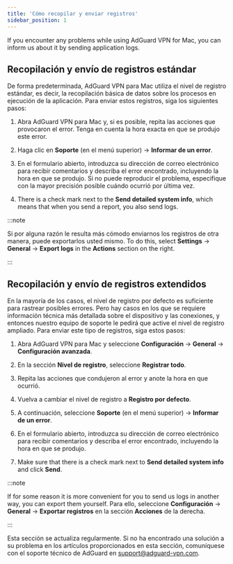 ```yaml
---
title: 'Cómo recopilar y enviar registros'
sidebar_position: 1
---
```


If you encounter any problems while using AdGuard VPN for Mac, you can inform us about it by sending application logs.

## Recopilación y envío de registros estándar

De forma predeterminada, AdGuard VPN para Mac utiliza el nivel de registro estándar, es decir, la recopilación básica de datos sobre los procesos en ejecución de la aplicación. Para enviar estos registros, siga los siguientes pasos:

1. Abra AdGuard VPN para Mac y, si es posible, repita las acciones que provocaron el error. Tenga en cuenta la hora exacta en que se produjo este error.

2. Haga clic en **Soporte** (en el menú superior) → **Informar de un error**.

3. En el formulario abierto, introduzca su dirección de correo electrónico para recibir comentarios y describa el error encontrado, incluyendo la hora en que se produjo. Si no puede reproducir el problema, especifique con la mayor precisión posible cuándo ocurrió por última vez.

4. There is a check mark next to the **Send detailed system info**, which means that when you send a report, you also send logs.

:::note

Si por alguna razón le resulta más cómodo enviarnos los registros de otra manera, puede exportarlos usted mismo. To do this, select **Settings** → **General** → **Export logs** in the **Actions** section on the right.

:::

## Recopilación y envío de registros extendidos

En la mayoría de los casos, el nivel de registro por defecto es suficiente para rastrear posibles errores. Pero hay casos en los que se requiere información técnica más detallada sobre el dispositivo y las conexiones, y entonces nuestro equipo de soporte le pedirá que active el nivel de registro ampliado. Para enviar este tipo de registros, siga estos pasos:

1. Abra AdGuard VPN para Mac y seleccione **Configuración** → **General** → **Configuración avanzada**.

2. En la sección **Nivel de registro**, seleccione **Registrar todo**.

3. Repita las acciones que condujeron al error y anote la hora en que ocurrió.

4. Vuelva a cambiar el nivel de registro a **Registro por defecto**.

5. A continuación, seleccione **Soporte** (en el menú superior) → **Informar de un error**.

6. En el formulario abierto, introduzca su dirección de correo electrónico para recibir comentarios y describa el error encontrado, incluyendo la hora en que se produjo.

7. Make sure that there is a check mark next to **Send detailed system info** and click **Send**.

:::note

If for some reason it is more convenient for you to send us logs in another way, you can export them yourself. Para ello, seleccione **Configuración** → **General** → **Exportar registros** en la sección **Acciones** de la derecha.

:::

Esta sección se actualiza regularmente. Si no ha encontrado una solución a su problema en los artículos proporcionados en esta sección, comuníquese con el soporte técnico de AdGuard en support@adguard-vpn.com.
